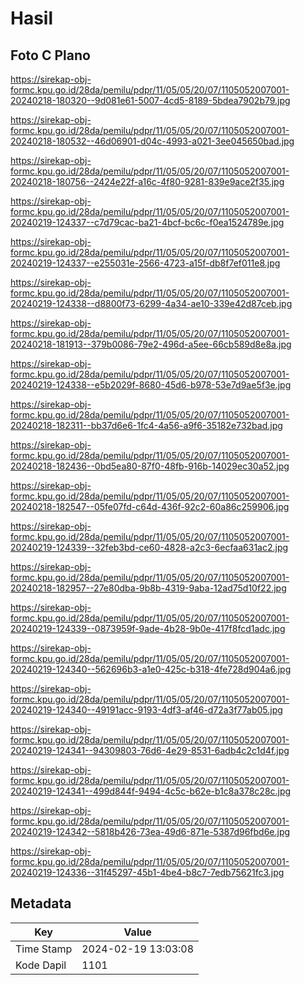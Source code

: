 # Hasil

## Foto C Plano

https://sirekap-obj-formc.kpu.go.id/28da/pemilu/pdpr/11/05/05/20/07/1105052007001-20240218-180320--9d081e61-5007-4cd5-8189-5bdea7902b79.jpg

https://sirekap-obj-formc.kpu.go.id/28da/pemilu/pdpr/11/05/05/20/07/1105052007001-20240218-180532--46d06901-d04c-4993-a021-3ee045650bad.jpg

https://sirekap-obj-formc.kpu.go.id/28da/pemilu/pdpr/11/05/05/20/07/1105052007001-20240218-180756--2424e22f-a16c-4f80-9281-839e9ace2f35.jpg

https://sirekap-obj-formc.kpu.go.id/28da/pemilu/pdpr/11/05/05/20/07/1105052007001-20240219-124337--c7d79cac-ba21-4bcf-bc6c-f0ea1524789e.jpg

https://sirekap-obj-formc.kpu.go.id/28da/pemilu/pdpr/11/05/05/20/07/1105052007001-20240219-124337--e255031e-2566-4723-a15f-db8f7ef011e8.jpg

https://sirekap-obj-formc.kpu.go.id/28da/pemilu/pdpr/11/05/05/20/07/1105052007001-20240219-124338--d8800f73-6299-4a34-ae10-339e42d87ceb.jpg

https://sirekap-obj-formc.kpu.go.id/28da/pemilu/pdpr/11/05/05/20/07/1105052007001-20240218-181913--379b0086-79e2-496d-a5ee-66cb589d8e8a.jpg

https://sirekap-obj-formc.kpu.go.id/28da/pemilu/pdpr/11/05/05/20/07/1105052007001-20240219-124338--e5b2029f-8680-45d6-b978-53e7d9ae5f3e.jpg

https://sirekap-obj-formc.kpu.go.id/28da/pemilu/pdpr/11/05/05/20/07/1105052007001-20240218-182311--bb37d6e6-1fc4-4a56-a9f6-35182e732bad.jpg

https://sirekap-obj-formc.kpu.go.id/28da/pemilu/pdpr/11/05/05/20/07/1105052007001-20240218-182436--0bd5ea80-87f0-48fb-916b-14029ec30a52.jpg

https://sirekap-obj-formc.kpu.go.id/28da/pemilu/pdpr/11/05/05/20/07/1105052007001-20240218-182547--05fe07fd-c64d-436f-92c2-60a86c259906.jpg

https://sirekap-obj-formc.kpu.go.id/28da/pemilu/pdpr/11/05/05/20/07/1105052007001-20240219-124339--32feb3bd-ce60-4828-a2c3-6ecfaa631ac2.jpg

https://sirekap-obj-formc.kpu.go.id/28da/pemilu/pdpr/11/05/05/20/07/1105052007001-20240218-182957--27e80dba-9b8b-4319-9aba-12ad75d10f22.jpg

https://sirekap-obj-formc.kpu.go.id/28da/pemilu/pdpr/11/05/05/20/07/1105052007001-20240219-124339--0873959f-9ade-4b28-9b0e-417f8fcd1adc.jpg

https://sirekap-obj-formc.kpu.go.id/28da/pemilu/pdpr/11/05/05/20/07/1105052007001-20240219-124340--562696b3-a1e0-425c-b318-4fe728d904a6.jpg

https://sirekap-obj-formc.kpu.go.id/28da/pemilu/pdpr/11/05/05/20/07/1105052007001-20240219-124340--49191acc-9193-4df3-af46-d72a3f77ab05.jpg

https://sirekap-obj-formc.kpu.go.id/28da/pemilu/pdpr/11/05/05/20/07/1105052007001-20240219-124341--94309803-76d6-4e29-8531-6adb4c2c1d4f.jpg

https://sirekap-obj-formc.kpu.go.id/28da/pemilu/pdpr/11/05/05/20/07/1105052007001-20240219-124341--499d844f-9494-4c5c-b62e-b1c8a378c28c.jpg

https://sirekap-obj-formc.kpu.go.id/28da/pemilu/pdpr/11/05/05/20/07/1105052007001-20240219-124342--5818b426-73ea-49d6-871e-5387d96fbd6e.jpg

https://sirekap-obj-formc.kpu.go.id/28da/pemilu/pdpr/11/05/05/20/07/1105052007001-20240219-124336--31f45297-45b1-4be4-b8c7-7edb75621fc3.jpg


## Metadata

| Key        | Value               |
| ---------- | ------------------- |
| Time Stamp | 2024-02-19 13:03:08 |
| Kode Dapil | 1101                |



